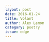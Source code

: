 ```yaml
---
layout: post 
date: 2016-01-24
title: Volant
author: Alex Lemon
category: poetry
issue: edge
---
```

